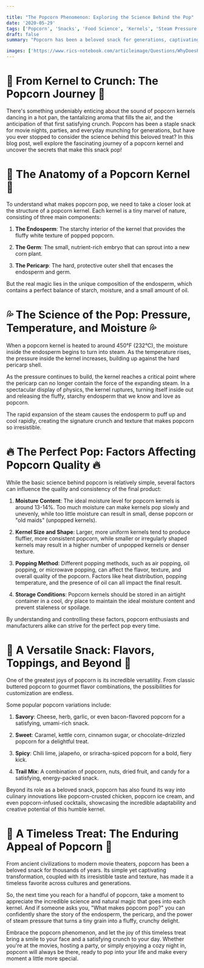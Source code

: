 ```yaml
---

title: "The Popcorn Phenomenon: Exploring the Science Behind the Pop"
date: '2020-05-29'
tags: ['Popcorn', 'Snacks', 'Food Science', 'Kernels', 'Steam Pressure','Questions']
draft: false
summary: "Popcorn has been a beloved snack for generations, captivating us with its enticing aroma, satisfying crunch, and endless versatility. But have you ever wondered about the science behind those magical kernels that transform into fluffy, white morsels? In this blog post, we dive into the fascinating world of popcorn and explore the intricate processes that make this snack a true marvel of nature and food science."

images: ['https://www.rics-notebook.com/articleimage/Questions/WhyDoesPopCornPop.webp']
---
```


# 🍿 From Kernel to Crunch: The Popcorn Journey 🍿

There's something undeniably enticing about the sound of popcorn kernels dancing in a hot pan, the tantalizing aroma that fills the air, and the anticipation of that first satisfying crunch. Popcorn has been a staple snack for movie nights, parties, and everyday munching for generations, but have you ever stopped to consider the science behind this beloved treat? In this blog post, well explore the fascinating journey of a popcorn kernel and uncover the secrets that make this snack pop!

# 🌽 The Anatomy of a Popcorn Kernel 🌽

To understand what makes popcorn pop, we need to take a closer look at the structure of a popcorn kernel. Each kernel is a tiny marvel of nature, consisting of three main components:

1. **The Endosperm**: The starchy interior of the kernel that provides the fluffy white texture of popped popcorn.

2. **The Germ**: The small, nutrient-rich embryo that can sprout into a new corn plant.

3. **The Pericarp**: The hard, protective outer shell that encases the endosperm and germ.

But the real magic lies in the unique composition of the endosperm, which contains a perfect balance of starch, moisture, and a small amount of oil.

# 💦 The Science of the Pop: Pressure, Temperature, and Moisture 💦

When a popcorn kernel is heated to around 450°F (232°C), the moisture inside the endosperm begins to turn into steam. As the temperature rises, the pressure inside the kernel increases, building up against the hard pericarp shell.

As the pressure continues to build, the kernel reaches a critical point where the pericarp can no longer contain the force of the expanding steam. In a spectacular display of physics, the kernel ruptures, turning itself inside out and releasing the fluffy, starchy endosperm that we know and love as popcorn.

The rapid expansion of the steam causes the endosperm to puff up and cool rapidly, creating the signature crunch and texture that makes popcorn so irresistible.

# 🔥 The Perfect Pop: Factors Affecting Popcorn Quality 🔥

While the basic science behind popcorn is relatively simple, several factors can influence the quality and consistency of the final product:

1. **Moisture Content**: The ideal moisture level for popcorn kernels is around 13-14%. Too much moisture can make kernels pop slowly and unevenly, while too little moisture can result in small, dense popcorn or "old maids" (unpopped kernels).

2. **Kernel Size and Shape**: Larger, more uniform kernels tend to produce fluffier, more consistent popcorn, while smaller or irregularly shaped kernels may result in a higher number of unpopped kernels or denser texture.

3. **Popping Method**: Different popping methods, such as air popping, oil popping, or microwave popping, can affect the flavor, texture, and overall quality of the popcorn. Factors like heat distribution, popping temperature, and the presence of oil can all impact the final result.

4. **Storage Conditions**: Popcorn kernels should be stored in an airtight container in a cool, dry place to maintain the ideal moisture content and prevent staleness or spoilage.

By understanding and controlling these factors, popcorn enthusiasts and manufacturers alike can strive for the perfect pop every time.

# 🧂 A Versatile Snack: Flavors, Toppings, and Beyond 🧂

One of the greatest joys of popcorn is its incredible versatility. From classic buttered popcorn to gourmet flavor combinations, the possibilities for customization are endless.

Some popular popcorn variations include:

1. **Savory**: Cheese, herb, garlic, or even bacon-flavored popcorn for a satisfying, umami-rich snack.

2. **Sweet**: Caramel, kettle corn, cinnamon sugar, or chocolate-drizzled popcorn for a delightful treat.

3. **Spicy**: Chili lime, jalapeño, or sriracha-spiced popcorn for a bold, fiery kick.

4. **Trail Mix**: A combination of popcorn, nuts, dried fruit, and candy for a satisfying, energy-packed snack.

Beyond its role as a beloved snack, popcorn has also found its way into culinary innovations like popcorn-crusted chicken, popcorn ice cream, and even popcorn-infused cocktails, showcasing the incredible adaptability and creative potential of this humble kernel.

# 🎉 A Timeless Treat: The Enduring Appeal of Popcorn 🎉

From ancient civilizations to modern movie theaters, popcorn has been a beloved snack for thousands of years. Its simple yet captivating transformation, coupled with its irresistible taste and texture, has made it a timeless favorite across cultures and generations.

So, the next time you reach for a handful of popcorn, take a moment to appreciate the incredible science and natural magic that goes into each kernel. And if someone asks you, "What makes popcorn pop?" you can confidently share the story of the endosperm, the pericarp, and the power of steam pressure that turns a tiny grain into a fluffy, crunchy delight.

Embrace the popcorn phenomenon, and let the joy of this timeless treat bring a smile to your face and a satisfying crunch to your day. Whether you're at the movies, hosting a party, or simply enjoying a cozy night in, popcorn will always be there, ready to pop into your life and make every moment a little more special.
